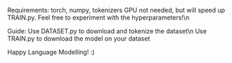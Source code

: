 Requirements:
torch, numpy, tokenizers
GPU not needed, but will speed up TRAIN.py. 
Feel free to experiment with the hyperparameters!\n

Guide:
Use DATASET.py to download and tokenize the dataset\n
Use TRAIN.py to download the model on your dataset

Happy Language Modelling! :)

